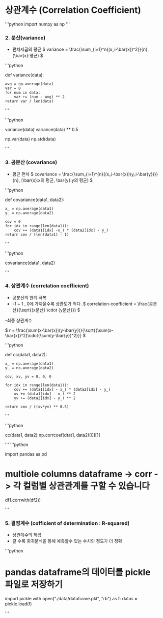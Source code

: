 # 상관계수 (Correlation Coefficient)
'''python
import numpy as np
'''

### 2. 분산(variance)
- 편차제곱의 평균
$ variance = \frac{\sum_{i=1}^n{(x_i-\bar{x})^2}}{n}, (\bar{x}:평균) $

'''python

def variance(data):
	
	avg = np.average(data)
	var = 0
	for num in data:
		var += (num - avg) ** 2
	return var / len(data)
'''

'''python

variance(data)
variance(data) ** 0.5

np.var(data)
np.std(data)

'''

### 3. 공분산 (covariance)
- 평균 편차
$ covariance = \frac{\sum_{i=1}^{n}{(x_i-\bar{x})(y_i-\bar{y})}}{n}, (\bar{x}:x의 평균, \bar{y}:y의 평균) $

'''python

def covariance(data1, data2):

	x_ = np.average(data1)
	y_ = np.average(data2)

	cov = 0
	for idx in range(len(data1)):
		cov += (data1[idx] -x_) * (data2[idx] - y_)
	return cov / (len(data1) - 1)

'''

'''python

covariance(data1, data2)

'''

### 4. 상관계수 (correlation coefficient)
- 공분산의 한계 극복
- -1 ~ 1 , 0에 가까울수록 상관도가 적다.
$ correlation-coefficient = \frac{공분산}{\sqrt{{x분산} \cdot {y분산}}} $

-최종 상관계수

$ r = \frac{\sum(x-\bar{x})(y-\bar{y})}{\sqrt{{\sum(x-\bar{x})^2}\cdot{\sum(y-\bar{y})^2}}} $

'''python

def cc(data1, data2):

	x_ = np.average(data1)
	y_ = no.average(data2)

	cov, xv, yv = 0, 0, 0

	for idx in range(len(data1)):
		cov += (data1[idx] - x_) * (data2[idx] - y_)
		xv += (data1[idx] - x_) ** 2
		yv += (data2[idx] - y_) ** 2

	return cov / ((xv*yv) ** 0.5)
'''

'''python

cc(data1, data2)
np.corrcoef(dtat1, data2)[0][1]

'''
'''python

import pandas as pd

# multiole columns dataframe -> corr -> 각 컬럼별 상관관계를 구할 수 있습니다
df1.corrwith(df2))

'''

### 5. 결정계수 (cofficient of determination : R-squared)
- 상관계수의 제곱
- 클 수록 회귀분석을 통해 예측할수 있는 수치의 정도가 더 정확

'''python

# pandas dataframe의 데이터를 pickle 파일로 저장하기
import pickle
with open("./data/dataframe.pkl", "rb") as f:
	datas = pickle.load(f)

'''
